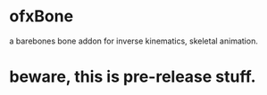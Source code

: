 ofxBone
=======

a barebones bone addon for inverse kinematics, skeletal animation.

# beware, this is pre-release stuff.